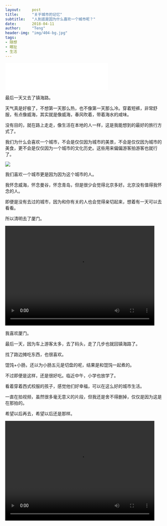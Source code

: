 ```yaml
---
layout:     post
title:      "关于城市的记忆"
subtitle:   "人到底是因为什么喜欢一个城市呢？"
date:       2018-04-11
author:     "Teng"
header-img: "img/404-bg.jpg"
tags:
- 随想
- 瞎扯
- 生活
---
```


<iframe frameborder="no" border="0" marginwidth="0" marginheight="0" width=330 height=86 src="//music.163.com/outchain/player?type=2&id=25867002&auto=1&height=66"></iframe>

最后一天又去了镇海路。

天气真是好极了，不想第一天那么热，也不像第一天那么冷。穿着短裤，非常舒服，有点像威海，其实就是像威海，春风吹着，带着海水的咸味。

没有目的，就在路上走走，像生活在本地的人一样，这是我能想到的最好的旅行方式了。

我们为什么会喜欢一个城市，不会是仅仅因为城市的美景，不会是仅仅因为城市的美食，更不会是仅仅因为一个城市的文化历史。这些用来偏偏游客拍游客也就行了。

![](http://images.tengblog.cn/18-4-11/21152783.jpg)

我们喜欢一个城市更是因为因为这个城市的人。

我怀念威海，怀念曼谷，怀念青岛，但是很少会觉得北京多好。北京没有值得我怀念的人。

即便是没有去过的城市，因为和你有关的人也会觉得亲切起来，想着有一天可以去看看。

所以清明去了厦门。


 <video width="480" height="320" controls> <source src="http://onetake.dafork.com/static/photos/rmoz0r5.html"> </video>

我喜欢厦门。

最后一天，因为车上游客太多，去了码头，走了几步也就回镇海路了。

找了路边摊吃东西，也很喜欢。

馄饨+小肠，还以为小肠五元是切盘的呢，结果是和馄饨一起煮的。

不过即便是这样，还是很好吃。临近中午，小学也放学了。

看着穿着西式校服的孩子，感觉他们好幸福，可以在这么好的城市生活。

一直在拍视频，虽然很多毫无意义的片段，但我还是舍不得删掉，仅仅是因为这是在那拍的。


希望以后再去，希望以后还是那样。


 <video width="480" height="320" controls> <source src="http://onetake.dafork.com/static/photos/5ralg38.html"> </video>
